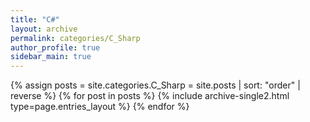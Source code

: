 ```yaml
---
title: "C#"
layout: archive
permalink: categories/C_Sharp
author_profile: true
sidebar_main: true
---
```


{% assign posts = site.categories.C_Sharp = site.posts | sort: "order" | reverse %}
{% for post in posts %}
    {% include archive-single2.html type=page.entries_layout %}
{% endfor %}